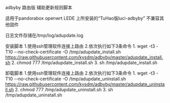 adbyby 路由版 辅助更新规则脚本

适用于pandorabox openwrt LEDE 上所安装的“TuHao版luci-adbyby”
不兼容其他固件

日志文件存储在/tmp/log/adupdate.log

安装脚本
1.使用ssh管理软件连接上路由
2.依次执行如下3条命令
     1. wget -t3 -T10 --no-check-certificate -O /tmp/adupdate_install.sh https://raw.githubusercontent.com/kysdm/adbyby/master/adupdate_install.sh
     2. chmod 777 /tmp/adupdate_install.sh
     3. sh /tmp/adupdate_install.sh


卸载脚本
1.使用ssh管理软件连接上路由
2.依次执行如下3条命令
     1. wget -t3 -T10 --no-check-certificate -O /tmp/adupdate_uninstall.sh https://raw.githubusercontent.com/kysdm/adbyby/master/adupdate_uninstall.sh
     2. chmod 777 /tmp/adupdate_uninstall.sh
     3. sh /tmp/adupdate_uninstall.sh
